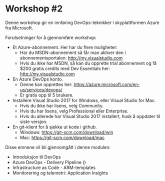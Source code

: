 # Workshop #2

Denne workshop gir en innføring DevOps-teknikker i skyplattformen Azure fra Microsoft.

Forutsetninger for å gjennomføre workshop:
* Et Azure-abonnement. Her har du flere muligheter:
  * Har du MSDN-abonnement så får man aktiver den i abonnementsportalen: http://my.visualstudio.com
  * Hvis du ikke har MSDN, så kan du opprette trial abonnement og få $200 gratis credits med Dev Essentials her: http://my.visualstudio.com  
* En Azure DevOps konto. 
  * Denne kan opprettes her: https://azure.microsoft.com/en-us/services/devops/
  * Er gratis opp til 5 brukere.
* Installere Visual Studio 2017 for Windows, eller Visual Studio for Mac. 
  * Hvis du ikke har lisens, velg Community.
  * Hvis du har lisens, velg Professional eller Enterprise.
  * Hvis du allerede har Visual Studio 2017 installert, husk å oppdater til siste versjon.
* En git-klient for å sjekke ut kode i github.
  * Windows: https://git-scm.com/download/win
  * Mac: https://git-scm.com/download/mac

Disse emnene vil bli gjennomgått i denne modulen:
* Introduksjon til DevOps
* Azure DevOps - Delivery Pipeline ()
* Infrastructure as Code - ARM-templates
* Monitorering og telemetri: Application Insights

